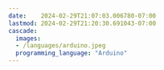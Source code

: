 ```yaml
---
date:    2024-02-29T21:07:03.006780-07:00
lastmod: 2024-02-29T21:20:30.691043-07:00
cascade:
  images:
  - /languages/arduino.jpeg
  programming_language: "Arduino"
---
```

